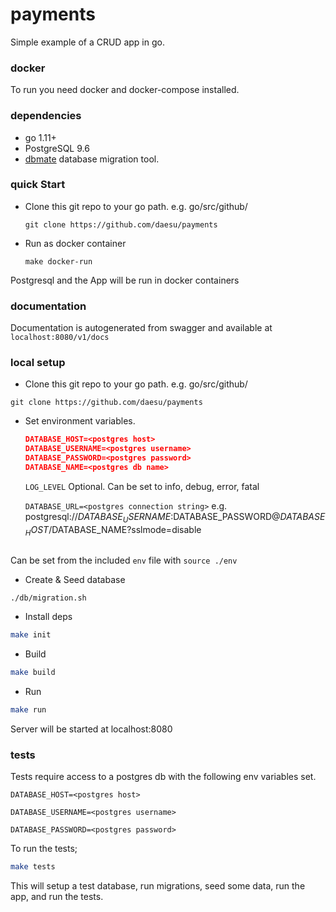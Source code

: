 # payments
Simple example of a CRUD app in go.

### docker
To run you need docker and docker-compose installed.

### dependencies
- go 1.11+
- PostgreSQL 9.6
- [dbmate](https://github.com/amacneil/dbmate)
database migration tool.

### quick Start
 - Clone this git repo to your go path. e.g. go/src/github/

   `git clone https://github.com/daesu/payments`

 - Run as docker container

   `make docker-run`

Postgresql and the App will be run in docker containers

### documentation
Documentation is autogenerated from swagger and available at `localhost:8080/v1/docs`

### local setup

  - Clone this git repo to your go path. e.g. go/src/github/

   `git clone https://github.com/daesu/payments`

  - Set environment variables.

    ```json
    DATABASE_HOST=<postgres host>
    DATABASE_USERNAME=<postgres username>
    DATABASE_PASSWORD=<postgres password>
    DATABASE_NAME=<postgres db name>
    ```

    `LOG_LEVEL`
     Optional. Can be set to info, debug, error, fatal

    `DATABASE_URL=<postgres connection string>`
     e.g. postgresql://$DATABASE_USERNAME:$DATABASE_PASSWORD@$DATABASE_HOST/$DATABASE_NAME?sslmode=disable
    ```

   Can be set from the included `env` file with `source ./env`

  - Create & Seed database
  ```bash
  ./db/migration.sh
  ```

  - Install deps
   ```bash
   make init
   ```

  - Build
   ```bash
   make build
   ```

  - Run
  ```bash
  make run
  ```

   Server will be started at localhost:8080

### tests
Tests require access to a postgres db with the following env variables set.

  `DATABASE_HOST=<postgres host>`

  `DATABASE_USERNAME=<postgres username>`

  `DATABASE_PASSWORD=<postgres password>`


To run the tests;

  ```bash
  make tests
  ```

This will setup a test database, run migrations, seed some data, run the app, and run the tests.
